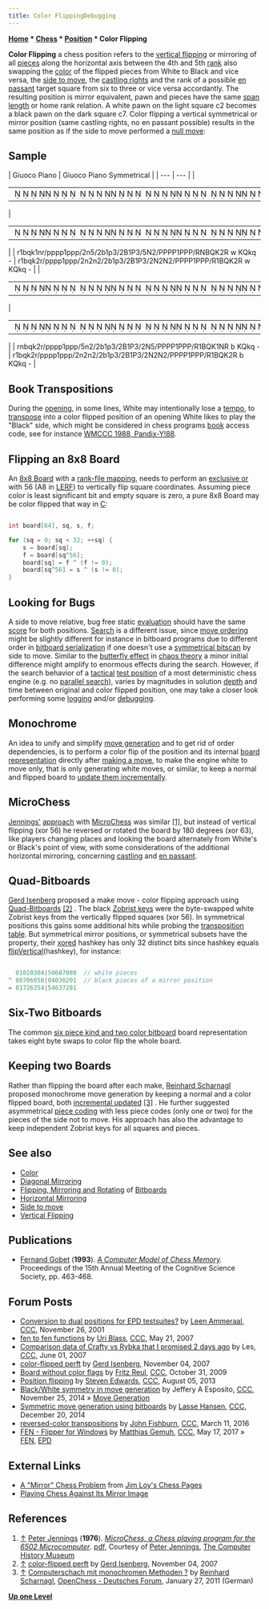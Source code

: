 ```yaml
---
title: Color FlippingDebugging
---
```

**[Home](Home "Home") * [Chess](Chess "Chess") * [Position](Chess_Position "Chess Position") * Color Flipping**

**Color Flipping** a chess position refers to the [vertical flipping](Vertical_Flipping "Vertical Flipping") or mirroring of all [pieces](Pieces "Pieces") along the horizontal axis between the 4th and 5th [rank](Ranks "Ranks") also swapping the [color](Color "Color") of the flipped pieces from White to Black and vice versa, the [side to move](Side_to_move "Side to move"), the [castling rights](Castling_Rights "Castling Rights") and the rank of a possible [en passant](En_passant "En passant") target square from six to three or vice versa accordantly. The resulting position is mirror equivalent, pawn and pieces have the same [span length](Pawn_Spans "Pawn Spans") or home rank relation. A white pawn on the light square c2 becomes a black pawn on the dark square c7. Color flipping a vertical symmetrical or mirror position (same castling rights, no en passant possible) results in the same position as if the side to move performed a [null move](Null_Move "Null Move"):

## Sample

|  Giuoco Piano
|  Giuoco Piano Symmetrical
|
| --- | --- |
|

|  |
| --- |
|                                                                 ♜ ♝♛♚ ♞♜♟♟♟♟ ♟♟♟  ♞       ♝ ♟     ♗ ♙        ♘  ♙♙♙♙ ♙♙♙♖♘♗♕♔  ♖ |

|

|  |
| --- |
|                                                                 ♜ ♝♛♚  ♜♟♟♟♟ ♟♟♟  ♞  ♞    ♝ ♟     ♗ ♙     ♘  ♘  ♙♙♙♙ ♙♙♙♖ ♗♕♔  ♖ |

|
|  r1bqk1nr/pppp1ppp/2n5/2b1p3/2B1P3/5N2/PPPP1PPP/RNBQK2R w KQkq -
|  r1bqk2r/pppp1ppp/2n2n2/2b1p3/2B1P3/2N2N2/PPPP1PPP/R1BQK2R w KQkq -
|
|

|  |
| --- |
|                                                                 ♜♞♝♛♚  ♜♟♟♟♟ ♟♟♟     ♞    ♝ ♟     ♗ ♙     ♘     ♙♙♙♙ ♙♙♙♖ ♗♕♔ ♘♖ |

|

|  |
| --- |
|                                                                 ♜ ♝♛♚  ♜♟♟♟♟ ♟♟♟  ♞  ♞    ♝ ♟     ♗ ♙     ♘  ♘  ♙♙♙♙ ♙♙♙♖ ♗♕♔  ♖ |

|
|  rnbqk2r/pppp1ppp/5n2/2b1p3/2B1P3/2N5/PPPP1PPP/R1BQK1NR b KQkq -
|  r1bqk2r/pppp1ppp/2n2n2/2b1p3/2B1P3/2N2N2/PPPP1PPP/R1BQK2R b KQkq -
|

## Book Transpositions

During the [opening](Opening "Opening"), in some lines, White may intentionally lose a [tempo](Tempo "Tempo"), to [transpose](Transposition "Transposition") into a color flipped position of an opening White likes to play the "Black" side, which might be considered in chess programs [book](Opening_Book "Opening Book") access code, see for instance [WMCCC 1988, Pandix-Y!88](WMCCC_1988#Pandix-Y.21 "WMCCC 1988").

## Flipping an 8x8 Board

An [8x8 Board](8x8_Board "8x8 Board") with a [rank-file mapping](Squares "Squares"), needs to perform an [exclusive or](General_Setwise_Operations#ExclusiveOr "General Setwise Operations") with 56 (A8 in [LERF](Square_Mapping_Considerations#LittleEndianRankFileMapping "Square Mapping Considerations")) to vertically flip square coordinates. Assuming piece color is least significant bit and empty square is zero, a pure 8x8 Board may be color flipped that way in [C](C "C"):

```C++

int board[64], sq, s, f;

for (sq = 0; sq < 32; ++sq) {
    s = board[sq];
    f = board[sq^56];
    board[sq] = f ^ (f != 0);
    board[sq^56] = s ^ (s != 0);
}

```

## Looking for Bugs

A side to move relative, bug free static [evaluation](Evaluation "Evaluation") should have the same [score](Score "Score") for both positions. [Search](Search "Search") is a different issue, since [move ordering](Move_Ordering "Move Ordering") might be slightly different for instance in bitboard programs due to different order in [bitboard serialization](Bitboard_Serialization "Bitboard Serialization") if one doesn't use a [symmetrical bitscan](Bitboard_Serialization#BlackorWhite "Bitboard Serialization") by side to move. Similar to the [butterfly effect](https://en.wikipedia.org/wiki/Butterfly_effect) in [chaos theory](https://en.wikipedia.org/wiki/Chaos_theory) a minor initial difference might amplify to enormous effects during the search. However, if the search behavior of a [tactical](Tactics "Tactics") [test position](Test_Positions "Test-Positions") of a most deterministic chess engine (e.g. no [parallel search](Parallel_Search "Parallel Search")), varies by magnitudes in solution [depth](Depth "Depth") and time between original and color flipped position, one may take a closer look performing some [logging](Logging "Logging") and/or [debugging](Debugging "Debugging").

## Monochrome

An idea to unify and simplify [move generation](Move_Generation "Move Generation") and to get rid of order dependencies, is to perform a color flip of the position and its internal [board representation](Board_Representation "Board Representation") directly after [making a move](Make_Move "Make Move"), to make the engine white to move only, that is only generating white moves, or similar, to keep a normal and flipped board to [update them incrementally](Incremental_Updates "Incremental Updates").

## MicroChess

[Jennings'](Peter_Jennings "Peter Jennings") [approach](6502#MicroChess "6502") with [MicroChess](MicroChess "MicroChess") was similar <a id="cite-note-1" href="#cite-ref-1">[1]</a>, but instead of vertical flipping (xor 56) he reversed or rotated the board by 180 degrees (xor 63), like players changing places and looking the board alternately from White's or Black's point of view, with some considerations of the additional horizontal mirroring, concerning [castling](Castling "Castling") and [en passant](En_passant "En passant").

## Quad-Bitboards

[Gerd Isenberg](Gerd_Isenberg "Gerd Isenberg") proposed a make move - color flipping approach using [Quad-Bitboards](Quad-Bitboards "Quad-Bitboards") <a id="cite-note-2" href="#cite-ref-2">[2]</a> . The black [Zobrist keys](Zobrist_Hashing "Zobrist Hashing") were the byte-swapped white Zobrist keys from the vertically flipped squares (xor 56). In symmetrical positions this gains some additional hits while probing the [transposition table](Transposition_Table "Transposition Table"). But symmetrical mirror positions, or symmetrical subsets have the property, their [xored](General_Setwise_Operations#ExclusiveOr "General Setwise Operations") hashkey has only 32 distinct bits since hashkey equals [flipVertical](Flipping_Mirroring_and_Rotating#FlipVertically "Flipping Mirroring and Rotating")(hashkey), for instance:

```C++

  01020304|50607080  // white pieces
^ 80706050|04030201  // black pieces of a mirror position
= 81726354|54637281

```

## Six-Two Bitboards

The common [six piece kind and two color bitboard](Bitboard_Board-Definition#SixTwo "Bitboard Board-Definition") board representation takes eight byte swaps to color flip the whole board.

## Keeping two Boards

Rather than flipping the board after each make, [Reinhard Scharnagl](Reinhard_Scharnagl "Reinhard Scharnagl") proposed monochrome move generation by keeping a normal and a color flipped board, both [incremental updated](Incremental_Updates "Incremental Updates") <a id="cite-note-3" href="#cite-ref-3">[3]</a> . He further suggested asymmetrical [piece coding](Pieces#PieceCoding "Pieces") with less piece codes (only one or two) for the pieces of the side not to move. His approach has also the advantage to keep independent Zobrist keys for all squares and pieces.

## See also

- [Color](Color "Color")
- [Diagonal Mirroring](Diagonal_Mirroring "Diagonal Mirroring")
- [Flipping, Mirroring and Rotating](Flipping_Mirroring_and_Rotating "Flipping Mirroring and Rotating") of [Bitboards](Bitboards "Bitboards")
- [Horizontal Mirroring](Horizontal_Mirroring "Horizontal Mirroring")
- [Side to move](Side_to_move "Side to move")
- [Vertical Flipping](Vertical_Flipping "Vertical Flipping")

## Publications

- [Fernand Gobet](Fernand_Gobet "Fernand Gobet") (**1993**). *[A Computer Model of Chess Memory](http://people.brunel.ac.uk/%7Ehsstffg/papers/ModelChessMem/Chess%20Memory.html).* Proceedings of the 15th Annual Meeting of the Cognitive Science Society, pp. 463-468.

## Forum Posts

- [Conversion to dual positions for EPD testsuites?](https://www.stmintz.com/ccc/index.php?id=199005) by [Leen Ammeraal](Leen_Ammeraal "Leen Ammeraal"), [CCC](CCC "CCC"), November 26, 2001
- [fen to fen functions](http://www.talkchess.com/forum/viewtopic.php?t=13923) by [Uri Blass](Uri_Blass "Uri Blass"), [CCC](CCC "CCC"), May 21, 2007
- [Comparison data of Crafty vs Rybka that I promised 2 days ago](http://www.talkchess.com/forum/viewtopic.php?t=14168) by Les, [CCC](CCC "CCC"), June 01, 2007
- [color-flipped perft](http://www.talkchess.com/forum/viewtopic.php?t=17589) by [Gerd Isenberg](Gerd_Isenberg "Gerd Isenberg"), November 04, 2007
- [Board without color flags](http://www.talkchess.com/forum/viewtopic.php?t=30423) by [Fritz Reul](Fritz_Reul "Fritz Reul"), [CCC](CCC "CCC"), October 31, 2009
- [Position flipping](http://www.talkchess.com/forum/viewtopic.php?t=48843) by [Steven Edwards](Steven_Edwards "Steven Edwards"), [CCC](CCC "CCC"), August 05, 2013
- [Black/White symmetry in move generation](http://www.talkchess.com/forum/viewtopic.php?t=54465) by Jeffery A Esposito, [CCC](CCC "CCC"), November 25, 2014 » [Move Generation](Move_Generation "Move Generation")
- [Symmetric move generation using bitboards](http://www.talkchess.com/forum/viewtopic.php?t=54704) by [Lasse Hansen](Lasse_Hansen "Lasse Hansen"), [CCC](CCC "CCC"), December 20, 2014
- [reversed-color transpositions](http://www.talkchess.com/forum/viewtopic.php?p=663148) by [John Fishburn](John_Philip_Fishburn "John Philip Fishburn"), [CCC](CCC "CCC"), March 11, 2016
- [FEN - Flipper for Windows](http://www.talkchess.com/forum/viewtopic.php?t=64003) by [Matthias Gemuh](Matthias_Gemuh "Matthias Gemuh"), [CCC](CCC "CCC"), May 17, 2017 » [FEN](Forsyth-Edwards_Notation "Forsyth-Edwards Notation"), [EPD](Extended_Position_Description "Extended Position Description")

## External Links

- [A "Mirror" Chess Problem](http://www.jimloy.com/chess/mirror1.htm) from [Jim Loy's Chess Pages](http://www.jimloy.com/chess/chess.htm)
- [Playing Chess Against Its Mirror Image](http://www.chessvariants.org/other.dir/mirror.html)

## References

1. <a id="cite-ref-1" href="#cite-note-1">↑</a> [Peter Jennings](Peter_Jennings "Peter Jennings") (**1976**). *[MicroChess, a Chess playing program for the 6502 Microcomputer](http://www.computerhistory.org/chess/full_record.php?iid=doc-431614f6d8478)*. [pdf](http://archive.computerhistory.org/projects/chess/related_materials/text/4-1.MicroChess_%20Manual_for_6502.Micro-Ware/MicroChessManual.PETER_JENNINGS.062303071.sm.pdf), Courtesy of [Peter Jennings](Peter_Jennings "Peter Jennings"), [The Computer History Museum](The_Computer_History_Museum "The Computer History Museum")
1. <a id="cite-ref-2" href="#cite-note-2">↑</a> [color-flipped perft](http://www.talkchess.com/forum/viewtopic.php?t=17589) by [Gerd Isenberg](Gerd_Isenberg "Gerd Isenberg"), November 04, 2007
1. <a id="cite-ref-3" href="#cite-note-3">↑</a> [Computerschach mit monochromen Methoden ?](http://www.open-chess.org/viewtopic.php?f=39&t=1039) by [Reinhard Scharnagl](Reinhard_Scharnagl "Reinhard Scharnagl"), [OpenChess - Deutsches Forum](Computer_Chess_Forums "Computer Chess Forums"), January 27, 2011 (German)

**[Up one Level](Chess_Position "Chess Position")**


